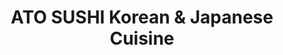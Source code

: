 ---
layout: place
title: "ATO SUSHI Korean & Japanese Cuisine"
permalink: /michigan/grand-rapids/ato-sushi-korean-japanese-cuisine.html
stateAbbr: MI
stateName: Michigan
cityName: Grand Rapids
seo:
  name: "ATO SUSHI Korean & Japanese Cuisine"
  type: Restaurant
  links: https://www.atosushigr.com/
description: "Compact cafe mixing classic Korean & Japanese fare including BBQ, noodles, sushi & bento boxes. ATO SUSHI Korean & Japanese Cuisine serves delicious sushi in Grand Rapids, Michigan. Try fresh Japanese dishes for a great dining experience. Available for takeout, delivery, lunch, and dinner."
place_id: ChIJ___veMWtGYgR2hdjnPXd58g
photos:
  - name: >-
      places/ChIJ___veMWtGYgR2hdjnPXd58g/photos/AeeoHcLfv1ljlgCPXlij_gLXZJ9HGgfljRK9Px1CuvDHvTsrlyx7cmDJNcAoTWAWVacWZW81vSf9SyjBrOKZbbOVDH-kHMkNywz2Enxg2lmec8TbJDCmUthx8Zg-bUU4N3wpOXQmalmLyUVFV5klzxT0wO3jKCL1cPs3JeNx9fQRwhgaJLJMYRgdWRModUkpcv3kXokAE85l1gtfPfO7eb_5AzvWSbRBDJqHKI8UK3_Bc7YpxEFgTM54L_83npyGRRdyn1ezr93pcG-X3fDwMJwI5Ynomy6O-9n4sBJZvqM7OZkI2A
    widthPx: 4032
    heightPx: 3024
    authorAttributions:
      - displayName: ATO SUSHI Korean & Japanese Cuisine
        uri: https://maps.google.com/maps/contrib/103559270531221588449
        photoUri: >-
          https://lh3.googleusercontent.com/a-/ALV-UjUUZghf-LZI1VX7P2S-sLCFP74SjcgnckEV5oqSybPAgQqwyncf=s100-p-k-no-mo
    flagContentUri: >-
      https://www.google.com/local/imagery/report/?cb_client=maps_api_places.places_api&image_key=!1e10!2sAF1QipOr4DF0X8pTxUtxR3gPWR8YFyYMeSyU1WUHoGYW&hl=en-US
    googleMapsUri: >-
      https://www.google.com/maps/place//data=!3m4!1e2!3m2!1sAF1QipOr4DF0X8pTxUtxR3gPWR8YFyYMeSyU1WUHoGYW!2e10!4m2!3m1!1s0x8819adc578efffff:0xc8e7ddf59c6317da
  - name: >-
      places/ChIJ___veMWtGYgR2hdjnPXd58g/photos/AeeoHcLmnbirfYFXoPDoPBrFszQ6KBhZ-9FdopjW_jqdl0HyfKv5p_1afP7Wkf0S87UuDpVwNZu0ZhqJMlFnHtjBvnSCdsjZJyxldEAQb5spPQq7gM1HIYFcJbXjr8vxFFIN9UB9KIwXwzT5CXucFxosZx9ELpT_jHqvG7FzO_QIWQFm5td9QsfLoZVzrYvjEWbNvi7yD3G9xzYINbSZEACPBMyYd6AzmXpClHHYQFWtuvB9ueh1aHvt1m8i_ZZ64NwgZ4sr8hAJGO5lRfVFfvxJkDbJyyZDZkx0fWK-Li6lIC2DmA
    widthPx: 2996
    heightPx: 3220
    authorAttributions:
      - displayName: ATO SUSHI Korean & Japanese Cuisine
        uri: https://maps.google.com/maps/contrib/103559270531221588449
        photoUri: >-
          https://lh3.googleusercontent.com/a-/ALV-UjUUZghf-LZI1VX7P2S-sLCFP74SjcgnckEV5oqSybPAgQqwyncf=s100-p-k-no-mo
    flagContentUri: >-
      https://www.google.com/local/imagery/report/?cb_client=maps_api_places.places_api&image_key=!1e10!2sAF1QipNp0lLWM3V6oeVhl5GVhLzkDcg8DsGqw5HJoUWH&hl=en-US
    googleMapsUri: >-
      https://www.google.com/maps/place//data=!3m4!1e2!3m2!1sAF1QipNp0lLWM3V6oeVhl5GVhLzkDcg8DsGqw5HJoUWH!2e10!4m2!3m1!1s0x8819adc578efffff:0xc8e7ddf59c6317da
  - name: >-
      places/ChIJ___veMWtGYgR2hdjnPXd58g/photos/AeeoHcKZ4ceerq0908WjVRVlwr1SSt-n_iBj96E3ZRSSnk9k6Gm57u94hYGTn3Nk1ra7sQ0LOW2haH9B5spPpY801AYIWp35Pr8irJBBIBuaKF3WbnrWvf7Hzq-pCznq_TGhIaJxGYQMVmt4sZNSh8CXNiYj6WtWb1CAOrBV4d8wVR0xRUpyUj1ADFa1No343TWunErM2_ANsCC14Vz0EYKJqwH72KMKTA52h-reNlFO1JtB0ieU8JpPC1xPtV-QQc-u2A7v0E6l-GeiGc6-2zXpoJG1X7l8QWybqJtcCjxvPcjdxAPUYcIhFYdzzZWbGD2WldE9tPZDFj19vFlRDD17kc9AqPqWC5njpEk2VFQzZuoNd3iYqAyZbbdHpuBZtRFrndDGczcrfGSnYQeQMPGerjhjRTuFJ0qn3dxLWBe-VpZDZg
    widthPx: 4800
    heightPx: 3600
    authorAttributions:
      - displayName: Sunyoung Kim
        uri: https://maps.google.com/maps/contrib/116397547703908119239
        photoUri: >-
          https://lh3.googleusercontent.com/a-/ALV-UjWfaLsFOOcI4Sw3iz7vKBAEoDYk9xyuPawsno7hYXjLXKWQntI=s100-p-k-no-mo
    flagContentUri: >-
      https://www.google.com/local/imagery/report/?cb_client=maps_api_places.places_api&image_key=!1e10!2sCIHM0ogKEICAgIDf-reJJg&hl=en-US
    googleMapsUri: >-
      https://www.google.com/maps/place//data=!3m4!1e2!3m2!1sCIHM0ogKEICAgIDf-reJJg!2e10!4m2!3m1!1s0x8819adc578efffff:0xc8e7ddf59c6317da
  - name: >-
      places/ChIJ___veMWtGYgR2hdjnPXd58g/photos/AeeoHcJjnQQVdZFqdv9yJJ22DguakOxZC6pLU70BGCK6Ab_wHcWJ0nr7agJyswiPxfbTf5no7xDrZCLrQI8wsSXmBOSLXx2ctgmhuOuArdMQjX7QU0SlYMr9m5oHp15Wtm03Vujw791eWRmPLmWqen0JnVD9EQCTpGvL7yvLrkk7NLJX3iNQV4jCjguErrMlJjZaecP2RnmH8yUdVWFSLsgB8iQAobGapjuUNpgSQLj0pxXE--QXSZ-48EzBrYfwFkZ-Cv1z9et-Xht26nvMmUGI0OMXB0ZircLHxblZ8-WlggFR28bF04tqjKg9dHNXbI1kxyL7P8buPwg7p1TRT5PIEfoaPXEpjYcaDdb9qcDbYntlbMZlXC-XgWGs5YEhSMIWB2NTgJZ9MAg2d5sc1eXgl29lDDRCU44eMMntKCLCPag
    widthPx: 4000
    heightPx: 3000
    authorAttributions:
      - displayName: Nelson Yu
        uri: https://maps.google.com/maps/contrib/105104592677558272806
        photoUri: >-
          https://lh3.googleusercontent.com/a-/ALV-UjXWE3KDOwoLZT8SXTJWJBwkDvO-1yx57x0ZNFOVOxAO85gSmTF8Lw=s100-p-k-no-mo
    flagContentUri: >-
      https://www.google.com/local/imagery/report/?cb_client=maps_api_places.places_api&image_key=!1e10!2sCIHM0ogKEICAgIDXiabjVQ&hl=en-US
    googleMapsUri: >-
      https://www.google.com/maps/place//data=!3m4!1e2!3m2!1sCIHM0ogKEICAgIDXiabjVQ!2e10!4m2!3m1!1s0x8819adc578efffff:0xc8e7ddf59c6317da
  - name: >-
      places/ChIJ___veMWtGYgR2hdjnPXd58g/photos/AeeoHcJ6ga0bMaPzspb1385ryFqiD5wSkKzvBDtA0R1QGt17XOUmq_UhqGmZN7tSXTfZjWLnA5rNI6DbsA2ECnm4e4lo8Mj-BhIQYHkEFCjINgu78fVISZIGrPBquP-jOGiKVKV9sfvGYP3TuhfsVwq3uLZn8JmVU_zNQ_nWh2jnCPHwLjM-5jhvXsznVnq_gT7qo78KyoGNb6DyN251k2lbrneOARQyD3cJO2da6Vo1N1UeUy6VpeZnyGlrBJ7nNsdb3S-_4nkDHDtr3HL1638GiQxB8PMKLiJkmSifO5zHP9NRhbXM0v5b8qg1bY6PxoXyY0BKgOOxIjtR9TPWJuCsiOFt6biyDeJsrudxzSWvzv3JKCSoflcwmjihzz7FxyQn4_Qnsz7A_NsANBvljuCmXO46oKyGcQWUNtPjnguMUSkKq3Urtn8HHS2HRuPANg
    widthPx: 4032
    heightPx: 3024
    authorAttributions:
      - displayName: 'Pigeon #1'
        uri: https://maps.google.com/maps/contrib/109342954368287422076
        photoUri: >-
          https://lh3.googleusercontent.com/a-/ALV-UjVsMITucBvrye6vpdJ56FZj4Gp2duoYiavCEHZcofVVF6hx825x=s100-p-k-no-mo
    flagContentUri: >-
      https://www.google.com/local/imagery/report/?cb_client=maps_api_places.places_api&image_key=!1e10!2sCIABIhAGbyfQEADNl2fnPIoAC3-U&hl=en-US
    googleMapsUri: >-
      https://www.google.com/maps/place//data=!3m4!1e2!3m2!1sCIABIhAGbyfQEADNl2fnPIoAC3-U!2e10!4m2!3m1!1s0x8819adc578efffff:0xc8e7ddf59c6317da
  - name: >-
      places/ChIJ___veMWtGYgR2hdjnPXd58g/photos/AeeoHcKb7hV58W2LgKdHHeFW_IwveLDKyY7sCMklaUXztAs41PE8aGrf8z_c-BTRKdMLNLB27lxG7TvVehYpHCk0-33hpzqOatpu2jOWsTR7QrU4dmbI5-bF-ysyVX-fJISLlTNEsENL-MQitPetS97Hg6GEDmSVecrsJEyZ8_x4bBK7UPFIXlkF0FvQM9WkibD24O4Imq9enu4kAspUegMSuTnxn5FulWLUqguLf2wZs_zmQHTD8MbfFIhCCVPjEE0yAd5MVX1YMpUAHeofIYrjCve8yZnZID6z1FeivohWVIqphg
    widthPx: 3024
    heightPx: 4032
    authorAttributions:
      - displayName: ATO SUSHI Korean & Japanese Cuisine
        uri: https://maps.google.com/maps/contrib/103559270531221588449
        photoUri: >-
          https://lh3.googleusercontent.com/a-/ALV-UjUUZghf-LZI1VX7P2S-sLCFP74SjcgnckEV5oqSybPAgQqwyncf=s100-p-k-no-mo
    flagContentUri: >-
      https://www.google.com/local/imagery/report/?cb_client=maps_api_places.places_api&image_key=!1e10!2sAF1QipN2OjK4U1ChtEVvgdmSOg8nb_F7EFk6urfLMwt2&hl=en-US
    googleMapsUri: >-
      https://www.google.com/maps/place//data=!3m4!1e2!3m2!1sAF1QipN2OjK4U1ChtEVvgdmSOg8nb_F7EFk6urfLMwt2!2e10!4m2!3m1!1s0x8819adc578efffff:0xc8e7ddf59c6317da
  - name: >-
      places/ChIJ___veMWtGYgR2hdjnPXd58g/photos/AeeoHcLBY68_CqCg94Rdve2cF5dd4stOB_F_K-JIDIlTv_Z8NfkMicKCKvvnveEmwclLK_NtkGa1qgQobGpZi1pF-UMp0WAqR9jog_QUFcSPmtfneZ20wQC00Cv-Q4HH8NING7FkVV9GIOQTyVQSgCKK58M_hG03Ai-iic_XHm-GpuON8NeTJHk854vC5YuqmnLa1F3HxCQvJda3U8Xv3Q3ylGyriShbo0o1AOCCtwCVsJoXOck4qX65iXtM1YnjFzwArgbsLhpFLMEH2P-_259ZxjmUJWLJvm5WfN8PGtWpM8PmRtSqkn8t2I0dhffAhNRK5mpzlZcaqivyrF5hpjqqHZAotL151oTTqKYRpEQyTh-QlyesAeVIMzpBORIpkGq7e5Zd9r5PCxyJgKWbDvDgUyDrBVIbZeB7Nyy7eyqSXf9mpg
    widthPx: 4000
    heightPx: 3000
    authorAttributions:
      - displayName: Ruchi Pareek
        uri: https://maps.google.com/maps/contrib/117675853995450266367
        photoUri: >-
          https://lh3.googleusercontent.com/a/ACg8ocIgsz_5LzomDwNT1C3tDR7YWEtj1cmp-0OBc8ZhDM67fC2g2A=s100-p-k-no-mo
    flagContentUri: >-
      https://www.google.com/local/imagery/report/?cb_client=maps_api_places.places_api&image_key=!1e10!2sCIHM0ogKEICAgIDbnt-FHg&hl=en-US
    googleMapsUri: >-
      https://www.google.com/maps/place//data=!3m4!1e2!3m2!1sCIHM0ogKEICAgIDbnt-FHg!2e10!4m2!3m1!1s0x8819adc578efffff:0xc8e7ddf59c6317da
  - name: >-
      places/ChIJ___veMWtGYgR2hdjnPXd58g/photos/AeeoHcJouFhhVJc692Y_QbeJY5J_xf7YfPAQsTexXaLOcs9JjYSynBc9Ia8rgBNx-eqMfQm4YV4I8EeDjzUG0QGTZTXbL4Sx31kx1wbvl8eDRbWmzBjS5UHID3CrLtLWAvW45F5WpjxYdME4HANfmW_xz8na7YQk2ekAaNqFlI_PEdA1ROD3lW0-HU0HWFWCQhjGe9j5SKlY1_ykpuRLsaxS_NAnrlORRN5v49HFD2bjtDareW7OBA5ABdoeAlqFhZS_TG6LbAVvgv--G_4Zs6q9xkWA4xjl6mDfDFG9cebn0iw-0L7vKWGsIwvr082Ft8c46Cc4lDE0Ldr5XYMbOTG6FVU14LeXv_-CZxvpb1GJb_sWkFdWLBPu31uq5XGwG4XcMAcBNciVDbObs-sYzcHHuFOddUMyxq-ar3C4inNaCCKmyUd9
    widthPx: 4032
    heightPx: 3024
    authorAttributions:
      - displayName: Alesia Gitter (Nintendobratkat)
        uri: https://maps.google.com/maps/contrib/104060410139085791788
        photoUri: >-
          https://lh3.googleusercontent.com/a-/ALV-UjVOTkSd0Qmoh9bxuebp3mF4EWMfTkzn4guF3wtc2ew-F0vx8MB11g=s100-p-k-no-mo
    flagContentUri: >-
      https://www.google.com/local/imagery/report/?cb_client=maps_api_places.places_api&image_key=!1e10!2sCIHM0ogKEICAgID3pd7AnAE&hl=en-US
    googleMapsUri: >-
      https://www.google.com/maps/place//data=!3m4!1e2!3m2!1sCIHM0ogKEICAgID3pd7AnAE!2e10!4m2!3m1!1s0x8819adc578efffff:0xc8e7ddf59c6317da
  - name: >-
      places/ChIJ___veMWtGYgR2hdjnPXd58g/photos/AeeoHcKzdZ7VN0VRZl7adN3Lioq7D4VNUiyiels1pk14DfbLc4BMmQGuLSBGvIQb7kY2x0ART1CgmnhHjcOPKboahjUYncbpDwdMJaptKbsvUng67x5dhaoGEgoLCEnb-ob6T6bASx0_6338nMQGYni94HIYY-Jwa1luQ5uZGKOO9LEsHNt3Tb8E4stvouKep4c279yXuHALVhJz0jFSCecV--Zi9DR1O62TisJpq2niQGcM7xM_6c1nsVJpxyZFe2lJuHybFDCC6GjJVajkXSYAFsVU-E2C0hI9HLiUH03EnC6vyA
    widthPx: 3477
    heightPx: 2693
    authorAttributions:
      - displayName: ATO SUSHI Korean & Japanese Cuisine
        uri: https://maps.google.com/maps/contrib/103559270531221588449
        photoUri: >-
          https://lh3.googleusercontent.com/a-/ALV-UjUUZghf-LZI1VX7P2S-sLCFP74SjcgnckEV5oqSybPAgQqwyncf=s100-p-k-no-mo
    flagContentUri: >-
      https://www.google.com/local/imagery/report/?cb_client=maps_api_places.places_api&image_key=!1e10!2sAF1QipMerVjCR9yu_wT09CT3AZyhE1tlR8Ac6Znj8JKV&hl=en-US
    googleMapsUri: >-
      https://www.google.com/maps/place//data=!3m4!1e2!3m2!1sAF1QipMerVjCR9yu_wT09CT3AZyhE1tlR8Ac6Znj8JKV!2e10!4m2!3m1!1s0x8819adc578efffff:0xc8e7ddf59c6317da
  - name: >-
      places/ChIJ___veMWtGYgR2hdjnPXd58g/photos/AeeoHcJEXBAbnKcKiyrIw9ukrb768zckL6qm47P2qXEjEwRbiAiaSvs701gQdKXlQ2O2VFsK6NkWlv9XR4R3WdWaYepGrYkHiISvnQZClQyDc2Zzli0X80435SnXIYxlUVB8Jzwdn5zzK6u-K-dldi51vV69yKHMA6DGSZZ1NTbQtTyC1wUgRsFWwMK5jynRZnAjK1LOUUE4e9JkNh5UQQLw83l4ygK7EAf6rDIPn-mN_UugoRgnOlQY6iPTqSZB7bwEthqHrzoZE3U12bWFmjQJRu2hEmy7Xyn-I56Af3VG7LVg4oX7spFmE4OyNGnoIqVmX6PgLwD89FAfhzTAVnjdp6HAKPexQ9i8DrYTaS9CyuXhx55S2nmm8eIQdvPRCLeILhmjUtruyvA6WRtjMnVIxf-zGumrjX-57zuH2FKDpiaF9f39
    widthPx: 4800
    heightPx: 3200
    authorAttributions:
      - displayName: Sunyoung Kim
        uri: https://maps.google.com/maps/contrib/116397547703908119239
        photoUri: >-
          https://lh3.googleusercontent.com/a-/ALV-UjWfaLsFOOcI4Sw3iz7vKBAEoDYk9xyuPawsno7hYXjLXKWQntI=s100-p-k-no-mo
    flagContentUri: >-
      https://www.google.com/local/imagery/report/?cb_client=maps_api_places.places_api&image_key=!1e10!2sCIHM0ogKEICAgICrvOeBvgE&hl=en-US
    googleMapsUri: >-
      https://www.google.com/maps/place//data=!3m4!1e2!3m2!1sCIHM0ogKEICAgICrvOeBvgE!2e10!4m2!3m1!1s0x8819adc578efffff:0xc8e7ddf59c6317da
address: 180 Monroe Ave NW, Grand Rapids, MI 49503, USA
street: 180 Monroe Ave NW
city: Grand Rapids
state: MI
zip: '49503'
country: USA
neighborhood: Downtown
latitude: '42.966723'
longitude: '-85.671991'
accessibility_options:
  wheelchairAccessibleParking: true
  wheelchairAccessibleEntrance: true
  wheelchairAccessibleRestroom: true
  wheelchairAccessibleSeating: true
business_status: OPERATIONAL
name: ATO SUSHI Korean & Japanese Cuisine
google_maps_links:
  directionsUri: >-
    https://www.google.com/maps/dir//''/data=!4m7!4m6!1m1!4e2!1m2!1m1!1s0x8819adc578efffff:0xc8e7ddf59c6317da!3e0
  placeUri: https://maps.google.com/?cid=14476783574166214618
  writeAReviewUri: >-
    https://www.google.com/maps/place//data=!4m3!3m2!1s0x8819adc578efffff:0xc8e7ddf59c6317da!12e1
  reviewsUri: >-
    https://www.google.com/maps/place//data=!4m4!3m3!1s0x8819adc578efffff:0xc8e7ddf59c6317da!9m1!1b1
  photosUri: >-
    https://www.google.com/maps/place//data=!4m3!3m2!1s0x8819adc578efffff:0xc8e7ddf59c6317da!10e5
primary_type: Sushi Restaurant
opening_hours:
  regular: null
  current: null
secondary_opening_hours:
  regular:
    weekdayDescriptions: null
    type: null
  current:
    weekdayDescriptions: null
    type: null
phone: (616) 591-3949
price_level: PRICE_LEVEL_MODERATE
price_range: $20 &ndash; $30
rating: '4.7'
rating_count: 0
website: https://www.atosushigr.com/
reviews:
  - name: >-
      places/ChIJ___veMWtGYgR2hdjnPXd58g/reviews/ChZDSUhNMG9nS0VJQ0FnSUNQNUx2RUt3EAE
    relativePublishTimeDescription: 4 months ago
    rating: 5
    text:
      text: >-
        ⭐⭐⭐⭐⭐


        I recently dined at ATO Sushi and Japanese Cuisine, and I can’t say
        enough good things about my experience! From the moment I walked in, I
        was greeted with warm and friendly service that made me feel right at
        home. The staff was attentive without being intrusive, ensuring that all
        my needs were met throughout the meal.


        The food was absolutely outstanding! Each dish was beautifully presented
        and bursting with flavor. The sushi was incredibly fresh, and the
        variety of options on the menu made it hard to choose! I also tried some
        of their traditional Japanese dishes, and they did not disappoint.


        The atmosphere was the perfect blend of cozy and elegant, making it an
        ideal spot for both casual dining and special occasions. The ambiance
        really enhances the overall dining experience.


        I highly recommend ATO Sushi and Japanese Cuisine to anyone looking for
        a fantastic meal in a welcoming environment. I can’t wait to return for
        another delicious feast!
      languageCode: en
    originalText:
      text: >-
        ⭐⭐⭐⭐⭐


        I recently dined at ATO Sushi and Japanese Cuisine, and I can’t say
        enough good things about my experience! From the moment I walked in, I
        was greeted with warm and friendly service that made me feel right at
        home. The staff was attentive without being intrusive, ensuring that all
        my needs were met throughout the meal.


        The food was absolutely outstanding! Each dish was beautifully presented
        and bursting with flavor. The sushi was incredibly fresh, and the
        variety of options on the menu made it hard to choose! I also tried some
        of their traditional Japanese dishes, and they did not disappoint.


        The atmosphere was the perfect blend of cozy and elegant, making it an
        ideal spot for both casual dining and special occasions. The ambiance
        really enhances the overall dining experience.


        I highly recommend ATO Sushi and Japanese Cuisine to anyone looking for
        a fantastic meal in a welcoming environment. I can’t wait to return for
        another delicious feast!
      languageCode: en
    authorAttribution:
      displayName: Kurt Freund
      uri: https://www.google.com/maps/contrib/114654913052289784112/reviews
      photoUri: >-
        https://lh3.googleusercontent.com/a-/ALV-UjWd4Y1N0Ui4jRzaUpxIeotQ7pnhUfadp0o3pitbObhqfz2TJM2J=s128-c0x00000000-cc-rp-mo-ba3
    publishTime: '2024-11-21T18:25:00.044385Z'
    flagContentUri: >-
      https://www.google.com/local/review/rap/report?postId=ChZDSUhNMG9nS0VJQ0FnSUNQNUx2RUt3EAE&d=17924085&t=1
    googleMapsUri: >-
      https://www.google.com/maps/reviews/data=!4m6!14m5!1m4!2m3!1sChZDSUhNMG9nS0VJQ0FnSUNQNUx2RUt3EAE!2m1!1s0x8819adc578efffff:0xc8e7ddf59c6317da
  - name: >-
      places/ChIJ___veMWtGYgR2hdjnPXd58g/reviews/ChdDSUhNMG9nS0VJQ0FnSUNYejh6N2x3RRAB
    relativePublishTimeDescription: 5 months ago
    rating: 5
    text:
      text: >-
        Okay, I haven’t had their Sushi yet, so perhaps I should wait on this
        review, but i’ll edit it when I go back. I told our server I wanted a
        lunch special of several rolls unless she could convince me to get the
        October special, which was a Bibimbap dish in a hot bowl. She succeeded
        😁. Didn’t regret it one bit, though I can never quite shake my menu
        FOMO, hence the picture of my friend’s plate 😂. Anyway, along with the
        delicious bowl, soup, and fried dumplings was a great atmosphere with a
        fun and pleasant server experience. Thanks guys!
      languageCode: en
    originalText:
      text: >-
        Okay, I haven’t had their Sushi yet, so perhaps I should wait on this
        review, but i’ll edit it when I go back. I told our server I wanted a
        lunch special of several rolls unless she could convince me to get the
        October special, which was a Bibimbap dish in a hot bowl. She succeeded
        😁. Didn’t regret it one bit, though I can never quite shake my menu
        FOMO, hence the picture of my friend’s plate 😂. Anyway, along with the
        delicious bowl, soup, and fried dumplings was a great atmosphere with a
        fun and pleasant server experience. Thanks guys!
      languageCode: en
    authorAttribution:
      displayName: Luke Salik
      uri: https://www.google.com/maps/contrib/116216479877945253676/reviews
      photoUri: >-
        https://lh3.googleusercontent.com/a-/ALV-UjXRIqYbGJKxWg1CxBu6JLT9HRtG2KtRpRE5dhaAii4p43vpT7q9=s128-c0x00000000-cc-rp-mo-ba4
    publishTime: '2024-10-22T00:43:05.227886Z'
    flagContentUri: >-
      https://www.google.com/local/review/rap/report?postId=ChdDSUhNMG9nS0VJQ0FnSUNYejh6N2x3RRAB&d=17924085&t=1
    googleMapsUri: >-
      https://www.google.com/maps/reviews/data=!4m6!14m5!1m4!2m3!1sChdDSUhNMG9nS0VJQ0FnSUNYejh6N2x3RRAB!2m1!1s0x8819adc578efffff:0xc8e7ddf59c6317da
  - name: >-
      places/ChIJ___veMWtGYgR2hdjnPXd58g/reviews/ChdDSUhNMG9nS0VJQ0FnSUNfcHVtQjJRRRAB
    relativePublishTimeDescription: 2 months ago
    rating: 5
    text:
      text: >-
        Small space but wonderful food and service. The employees are genuinely
        kind. My daughter loves sushi and says the sushi here is the best in
        town! We highly recommend!
      languageCode: en
    originalText:
      text: >-
        Small space but wonderful food and service. The employees are genuinely
        kind. My daughter loves sushi and says the sushi here is the best in
        town! We highly recommend!
      languageCode: en
    authorAttribution:
      displayName: Erika Whitten
      uri: https://www.google.com/maps/contrib/115303160435280465607/reviews
      photoUri: >-
        https://lh3.googleusercontent.com/a-/ALV-UjUhQwZk3QjRwViW5C_FkR1wB_uP8O2gqnv2Ix158zMVy8mp9ug=s128-c0x00000000-cc-rp-mo
    publishTime: '2025-01-15T18:24:28.899306Z'
    flagContentUri: >-
      https://www.google.com/local/review/rap/report?postId=ChdDSUhNMG9nS0VJQ0FnSUNfcHVtQjJRRRAB&d=17924085&t=1
    googleMapsUri: >-
      https://www.google.com/maps/reviews/data=!4m6!14m5!1m4!2m3!1sChdDSUhNMG9nS0VJQ0FnSUNfcHVtQjJRRRAB!2m1!1s0x8819adc578efffff:0xc8e7ddf59c6317da
  - name: >-
      places/ChIJ___veMWtGYgR2hdjnPXd58g/reviews/ChdDSUhNMG9nS0VJQ0FnSURueDV1aHNnRRAB
    relativePublishTimeDescription: 6 months ago
    rating: 5
    text:
      text: >-
        ATO was absolutely fantastic! I love sushi and this was some of the best
        I’ve had. Whenever I go to a new sushi restaurant my test is to get a
        basic tuna and salmon roll to see how their sushi is. Additionally, I
        got the ATO Gift because it’s always fun to try the restaurant’s special
        roll. The tuna and salmon rolls, which super basic, were really good!
        The ATO Gift was incredible. All the rolls just tasted really high
        quality and were delicious. The service was great and the overall vibe
        was solid. We sat outdoors so I didn’t actually see the inside of the
        restaurant but I liked the little outdoor patio. Super cool place and
        great vibe overall! Definitely a must if you’re feeling sushi while in
        Grand Rapids!
      languageCode: en
    originalText:
      text: >-
        ATO was absolutely fantastic! I love sushi and this was some of the best
        I’ve had. Whenever I go to a new sushi restaurant my test is to get a
        basic tuna and salmon roll to see how their sushi is. Additionally, I
        got the ATO Gift because it’s always fun to try the restaurant’s special
        roll. The tuna and salmon rolls, which super basic, were really good!
        The ATO Gift was incredible. All the rolls just tasted really high
        quality and were delicious. The service was great and the overall vibe
        was solid. We sat outdoors so I didn’t actually see the inside of the
        restaurant but I liked the little outdoor patio. Super cool place and
        great vibe overall! Definitely a must if you’re feeling sushi while in
        Grand Rapids!
      languageCode: en
    authorAttribution:
      displayName: Zach Hose
      uri: https://www.google.com/maps/contrib/118198699187879493031/reviews
      photoUri: >-
        https://lh3.googleusercontent.com/a-/ALV-UjWh-5w4uqGNwUXX7phT2h2CcQdyZKX8pOuaHGO-0ONGF3SJSsTS=s128-c0x00000000-cc-rp-mo-ba4
    publishTime: '2024-10-10T21:50:25.288774Z'
    flagContentUri: >-
      https://www.google.com/local/review/rap/report?postId=ChdDSUhNMG9nS0VJQ0FnSURueDV1aHNnRRAB&d=17924085&t=1
    googleMapsUri: >-
      https://www.google.com/maps/reviews/data=!4m6!14m5!1m4!2m3!1sChdDSUhNMG9nS0VJQ0FnSURueDV1aHNnRRAB!2m1!1s0x8819adc578efffff:0xc8e7ddf59c6317da
  - name: >-
      places/ChIJ___veMWtGYgR2hdjnPXd58g/reviews/ChdDSUhNMG9nS0VJQ0FnSURfa3VTQTdnRRAB
    relativePublishTimeDescription: 2 months ago
    rating: 5
    text:
      text: >-
        This place is amazing. First time here and will definitely come back.
        Best chicken fried rice I’ve ever had and the sushi is delicious.
      languageCode: en
    originalText:
      text: >-
        This place is amazing. First time here and will definitely come back.
        Best chicken fried rice I’ve ever had and the sushi is delicious.
      languageCode: en
    authorAttribution:
      displayName: Geoff Fornari
      uri: https://www.google.com/maps/contrib/112961695458325198433/reviews
      photoUri: >-
        https://lh3.googleusercontent.com/a/ACg8ocLfI6zKkb4wXoei7qYSJ5WAfIv1OAliubU3SunvI-LeW4MXaA=s128-c0x00000000-cc-rp-mo
    publishTime: '2025-01-23T00:12:14.984313Z'
    flagContentUri: >-
      https://www.google.com/local/review/rap/report?postId=ChdDSUhNMG9nS0VJQ0FnSURfa3VTQTdnRRAB&d=17924085&t=1
    googleMapsUri: >-
      https://www.google.com/maps/reviews/data=!4m6!14m5!1m4!2m3!1sChdDSUhNMG9nS0VJQ0FnSURfa3VTQTdnRRAB!2m1!1s0x8819adc578efffff:0xc8e7ddf59c6317da
parking_options:
  paidParkingLot: true
  paidStreetParking: true
  valetParking: false
  paidGarageParking: true
payment_options:
  acceptsCreditCards: true
  acceptsDebitCards: true
  acceptsCashOnly: false
  acceptsNfc: true
allow_dogs: null
curbside_pickup: null
delivery: true
dine_in: true
good_for_children: true
good_for_groups: null
good_for_sports: false
live_music: false
menu_for_children: false
outdoor_seating: true
reservable: true
restroom: true
serves_beer: false
serves_breakfast: false
serves_brunch: false
serves_cocktails: false
serves_coffee: null
serves_dinner: true
serves_dessert: true
serves_lunch: true
serves_vegetarian_food: true
serves_wine: false
takeout: true
update_category: essentials
summary: >-
  Compact cafe mixing classic Korean & Japanese fare including BBQ, noodles,
  sushi & bento boxes.

---